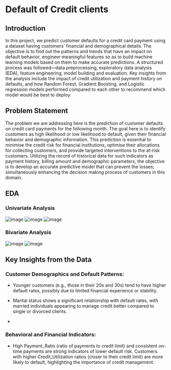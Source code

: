 # Default of Credit clients
## Introduction
In this project, we predict customer defaults for a credit card payment using a dataset having customers’ financial and demographical details. The objective is to find out the patterns and trends that have an impact on default behavior, engineer meaningful features so as to build machine learning models based on them to make accurate predictions. A structured process was followed—data preprocessing, exploratory data analysis (EDA), feature engineering, model building and evaluation. Key insights from the analysis include the impact of credit utilization and payment history on defaults, and how Random Forest, Gradient Boosting, and Logistic regression models performed compared to each other to recommend which model would be best to deploy.

## Problem Statement
The problem we are addressing here is the prediction of customer defaults on credit card payments for the following month. The goal here is to identify customers as high likelihood or low likelihood to default, given their financial behavior and demographic information. This prediction is essential to minimise the credit risk for financial institutions, optimise their allocations for collecting customers, and provide targeted interventions to the at-risk customers. Utilizing the record of historical data for such indicators as payment history, billing amount and demographic parameters, the objective is to develop an accurate predictive model that can prevent the losses; simultaneously enhancing the decision making process of customers in this domain.
## EDA
### Univariate Analysis
![image](https://github.com/user-attachments/assets/02726291-6bf1-41b4-9ffd-3adb86119ab8)
![image](https://github.com/user-attachments/assets/2e9917eb-054a-4e78-a989-9daa4557a6c2)
![image](https://github.com/user-attachments/assets/79561d8e-c1e2-4381-8184-cd0beee67cec)

###  Bivariate Analysis
![image](https://github.com/user-attachments/assets/4bfd6e85-ee50-4f76-89d3-93dd4bd93e8a)
![image](https://github.com/user-attachments/assets/51577daa-3da7-4135-9704-b17e5c327485)

## Key Insights from the Data
### Customer Demographics and Default Patterns:

 * Younger customers (e.g., those in their 20s and 30s) tend to have higher default rates, possibly due to limited financial experience or stability.

 * Marital status shows a significant relationship with default rates, with married individuals appearing to manage credit better compared to single or divorced clients.
 * 
### Behavioral and Financial Indicators:

* High Payment_Ratio (ratio of payments to credit limit) and consistent on-time payments are strong indicators of lower default risk.
Customers with higher Credit_Utilization ratios (closer to their credit limit) are more likely to default, highlighting the importance of credit management.

